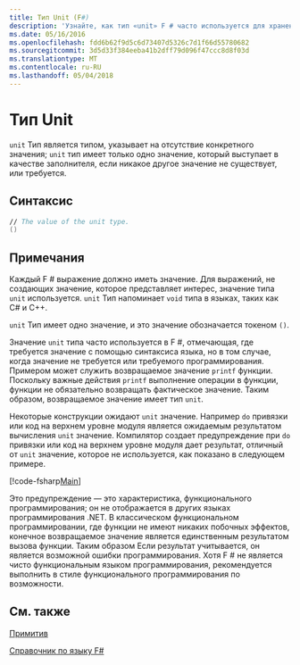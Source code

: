 ```yaml
---
title: Тип Unit (F#)
description: 'Узнайте, как тип «unit» F # часто используется для хранения на месте, где требуется значение с помощью синтаксиса языка при необходимости или требуемого нет значения.'
ms.date: 05/16/2016
ms.openlocfilehash: fdd6b62f9d5c6d73407d5326c7d1f66d55780682
ms.sourcegitcommit: 3d5d33f384eeba41b2dff79d096f47ccc8d8f03d
ms.translationtype: MT
ms.contentlocale: ru-RU
ms.lasthandoff: 05/04/2018
---
```

# <a name="unit-type"></a>Тип Unit

`unit` Тип является типом, указывает на отсутствие конкретного значения; `unit` тип имеет только одно значение, который выступает в качестве заполнителя, если никакое другое значение не существует, или требуется.


## <a name="syntax"></a>Синтаксис

```fsharp
// The value of the unit type.
()
```

## <a name="remarks"></a>Примечания
Каждый F # выражение должно иметь значение. Для выражений, не создающих значение, которое представляет интерес, значение типа `unit` используется. `unit` Тип напоминает `void` типа в языках, таких как C# и C++.

`unit` Тип имеет одно значение, и это значение обозначается токеном `()`.

Значение `unit` типа часто используется в F #, отмечающая, где требуется значение с помощью синтаксиса языка, но в том случае, когда значение не требуется или требуемого программирования. Примером может служить возвращаемое значение `printf` функции. Поскольку важные действия `printf` выполнение операции в функции, функции не обязательно возвращать фактическое значение. Таким образом, возвращаемое значение имеет тип `unit`.

Некоторые конструкции ожидают `unit` значение. Например `do` привязки или код на верхнем уровне модуля является ожидаемым результатом вычисления `unit` значение. Компилятор создает предупреждение при `do` привязки или код на верхнем уровне модуля дает результат, отличный от `unit` значение, которое не используется, как показано в следующем примере.

[!code-fsharp[Main](../../../samples/snippets/fsharp/lang-ref-1/snippet901.fs)]

Это предупреждение — это характеристика, функционального программирования; он не отображается в других языках программирования .NET. В классическом функциональном программировании, где функции не имеют никаких побочных эффектов, конечное возвращаемое значение является единственным результатом вызова функции. Таким образом Если результат учитывается, он является возможной ошибки программирования. Хотя F # не является чисто функциональным языком программирования, рекомендуется выполнить в стиле функционального программирования по возможности.

## <a name="see-also"></a>См. также
[Примитив](primitive-types.md)

[Справочник по языку F#](index.md)
